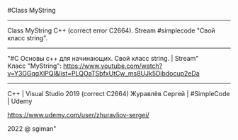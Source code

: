 #Class MyString

---------------------------------------------------------------------------------------

Class MyString C++ (correct error C2664). Stream #simplecode "Свой класс string".

---------------------------------------------------------------------------------------

"#C Основы c++ для начинающих. Свой класс string. | Stream"  
Класс "MyString":
https://www.youtube.com/watch?v=Y3GGqqXlPQI&list=PLQOaTSbfxUtCw_ms8UJk5Dibdocup2eDa

--------------------------------------------------------------------------------------
С++ | Visual Studio 2019 (correct C2664)
Журавлёв Сергей | #SimpleCode | Udemy

https://www.udemy.com/user/zhuravliov-sergei/

2022 @ sgiman"

